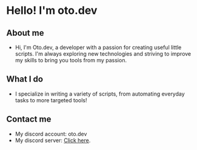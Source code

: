 # Hello! I'm oto.dev

## About me

- Hi, I'm Oto.dev, a developer with a passion for creating useful little scripts. I'm always exploring new technologies and striving to improve my skills to bring you tools from my passion.

## What I do

- I specialize in writing a variety of scripts, from automating everyday tasks to more targeted tools!

## Contact me

- My discord account: oto.dev
- My discord server: [Click here](https://discord.gg/NUuXqpGxqa).
